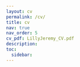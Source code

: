```yaml
---
layout: cv
permalink: /cv/
title: cv
nav: true
nav_order: 5
cv_pdf: LillyJeremy_CV.pdf
description:
toc:
  sidebar:
---
```

